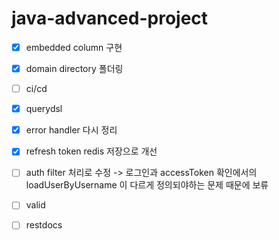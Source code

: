 # java-advanced-project
- [x] embedded column 구현
- [x] domain directory 폴더링
- [ ] ci/cd
- [x] querydsl
- [x] error handler 다시 정리
- [x] refresh token redis 저장으로 개선
- [ ] auth filter 처리로 수정 -> 로그인과 accessToken 확인에서의 loadUserByUsername 이 다르게 정의되야하는 문제 때문에 보류
- [ ] valid
- [ ] restdocs


